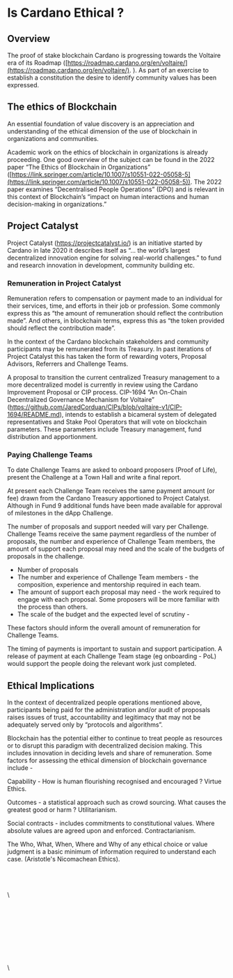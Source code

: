 # Is Cardano Ethical ?

## Overview

The proof of stake blockchain Cardano is progressing towards the Voltaire era of its Roadmap ([https://roadmap.cardano.org/en/voltaire/](https://roadmap.cardano.org/en/voltaire/). ). As part of an exercise to establish a constitution the desire to identify community values has been expressed.&#x20;

## The ethics of Blockchain

An essential foundation of value discovery is an appreciation and understanding of the ethical dimension of the use of blockchain in organizations and communities.&#x20;

Academic work on the ethics of blockchain in organizations is already proceeding. One good overview of the subject can be found in the 2022 paper “The Ethics of Blockchain in Organizations” ([https://link.springer.com/article/10.1007/s10551-022-05058-5](https://link.springer.com/article/10.1007/s10551-022-05058-5)). The 2022 paper examines “Decentralised People Operations” (DPO) and is relevant in this context of Blockchain’s “impact on human interactions and human decision-making in organizations.”

## Project Catalyst

Project Catalyst (https://projectcatalyst.io/) is an initiative started by Cardano in late 2020 it describes itself as “... the world’s largest decentralized innovation engine for solving real-world challenges.”  to fund and research innovation in development, community building etc.

### Remuneration in Project Catalyst

Remuneration refers to compensation or payment made to an individual for their services, time, and efforts in their job or profession. Some commonly express this as “the amount of remuneration should reflect the contribution made”. And others, in blockchain terms, express this as “the token provided should reflect the contribution made”.

In the context of the Cardano blockchain stakeholders and community participants may be remunerated from its Treasury. In past iterations of Project Catalyst this has taken the form of rewarding voters, Proposal Advisors, Referrers and Challenge Teams.

A proposal to transition  the current centralized Treasury management to a more decentralized model is currently in review using the Cardano Improvement Proposal or CIP process. CIP-1694 “An On-Chain Decentralized Governance Mechanism for Voltaire” (https://github.com/JaredCorduan/CIPs/blob/voltaire-v1/CIP-1694/README.md), intends to establish a bicameral system of delegated representatives and Stake Pool Operators that will vote on blockchain parameters. These parameters include Treasury management, fund distribution and apportionment.

### Paying Challenge Teams

To date Challenge Teams are asked to onboard proposers (Proof of Life), present the Challenge at a Town Hall and write a final report.&#x20;

At present each Challenge Team receives the same payment amount (or fee) drawn from the Cardano Treasury apportioned to Project Catalyst. Although in Fund 9 additional funds have been made available for approval of milestones in the dApp Challenge.

The number of proposals and support needed will vary per Challenge.  Challenge Teams receive the same payment regardless of the number of proposals, the number and experience of Challenge Team members, the amount of support each proposal may need and the scale of the budgets of proposals in the challenge.

* Number of proposals
* The number and experience of Challenge Team members - the composition, experience and mentorship required in each team.
* The amount of support each proposal may need - the work required to engage with each proposal. Some proposers will be more familiar with the process than others.&#x20;
* The scale of the budget and the expected level of scrutiny - &#x20;

These factors should inform the overall amount of remuneration for Challenge Teams.

The timing of payments is important to sustain and support participation. A release of payment at each Challenge Team stage (eg onboarding - PoL) would support the people doing the relevant work just completed.&#x20;

## Ethical Implications

In the context of decentralized people operations mentioned above, participants being paid for the administration and/or audit of proposals raises issues of trust, accountability and legitimacy that may not be adequately served only by “protocols and algorithms”.

Blockchain has the potential either to continue to treat people as resources or to disrupt this paradigm with decentralized decision making. This includes innovation in deciding levels and share of remuneration. Some factors for assessing the ethical dimension of blockchain governance include -&#x20;

Capability - How is human flourishing recognised and encouraged ? Virtue Ethics.

Outcomes - a statistical approach such as crowd sourcing. What causes the greatest good or harm ? Utilitarianism.

Social contracts - includes commitments to constitutional values. Where absolute values are agreed upon and enforced. Contractarianism.

The Who, What, When, Where and Why of any ethical choice or value judgment is a basic minimum of information required to understand each case. (Aristotle's Nicomachean Ethics).

\
\
\
\


&#x20;

\
\
\
\
\
\
\
\
\
